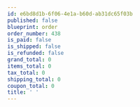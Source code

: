 ```yaml
---
id: e6bd8d1b-6f06-4e1a-b60d-ab31dc65f03b
published: false
blueprint: order
order_number: 438
is_paid: false
is_shipped: false
is_refunded: false
grand_total: 0
items_total: 0
tax_total: 0
shipping_total: 0
coupon_total: 0
title: ' '
---
```

